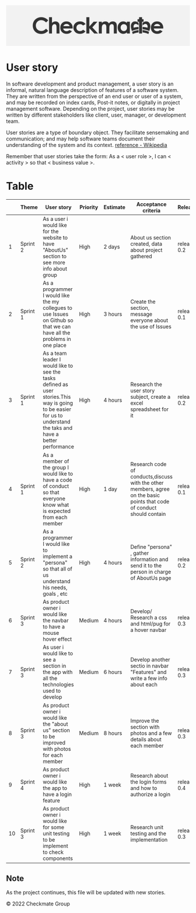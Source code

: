 ![](../../.git_assets/logo.png "Logo")

# User story 

In software development and product management, a user story is an informal, natural language description of features of a software system. They are written from the perspective of an end user or user of a system, and may be recorded on index cards, Post-it notes, or digitally in project management software. Depending on the project, user stories may be written by different stakeholders like client, user, manager, or development team.

User stories are a type of boundary object. They facilitate sensemaking and communication; and may help software teams document their understanding of the system and its context. [reference - Wikipedia](https://en.wikipedia.org/wiki/User_story)

Remember that user stories take the form:
As a < user role >, I can < activity > so that < business value >.

# Table


|  	| Theme 	| User story 	| Priority 	| Estimate 	| Acceptance criteria 	| Release 	| Assigned 	|
|---	|---	|---	|---	|---	|---	|---	|---	|
| 1 	|Sprint 2 | As a user i would like for the website to have "AboutUs" section to see more info about group	|  High	| 2 days 	| About us section created, data about project gathered  	| release 0.2 	|  [Samoil-Bogdan Adascalului](https://github.com/archeris32)	|  	
| 2 	| Sprint 1|As a programmer I would like the my collegues to use Issues on Github so that we can have all the problems in one place 	| High  	|  	3 hours| Create the section, message everyone about the use of Issues 	| release 0.1 	|[Zakariya Oulhadj](https://github.com/ZOulhadj) & [Taylor Head](https://github.com/Nero-DevOps)	|  	
| 3 	|Sprint 1| As a team leader I would like to see the tasks defined as user stories.This way is going to be easier for us to understand the taks and have a better performance 	|High  	| 4 hours 	| Research the user story subject, create a excel spreadsheet for it 	| release 0.2 	|[Samoil-Bogdan Adascalului](https://github.com/archeris32) &  [Taylor Head](https://github.com/Nero-DevOps)|  	
| 4 	| Sprint 1| As a member of the group I would like to have a code of conduct so that everyone know what is expected from each member	|  High	|  1 day	| Research code of conducts,discuss with the other members, agree on the basic points that code of conduct should contain 	| release 0.1 	|  [Samoil-Bogdan Adascalului](https://github.com/archeris32)	|  	
| 5 	| Sprint 2|As a programmer I would like to implement a "persona" so that all of us understand his needs, goals , etc  	|  High	| 4 hours 	|Define "persona" , gather information  and send it to the person in charge of AboutUs page  	|  release 0.2	| [Mohammed Kaizra](https://github.com/KezzyRk) &  [Taylor Head](https://github.com/Nero-DevOps) 	|  	
| 6	| Sprint 3|As product owner i would like the navbar to have a mouse hover effect  	|  Medium	| 4 hours 	|Develop/ Research a css and html/pug for a hover navbar 	|  release 0.3	| [Samoil-Bogdan Adascalului](https://github.com/archeris32) &  [Zakariya Oulhadj](https://github.com/ZOulhadj) 	| 
| 7	| Sprint 3|As user i would like to see a section in the app with all the technologies used to develop 	|  Medium	| 6 hours 	|Develop another sectio in navbar  "Features" and write a few info about each 	|  release 0.3	| [Zakariya Oulhadj](https://github.com/ZOulhadj) 	|  	
| 8	| Sprint 3|As product owner i would like the "about us" section to be improved with photos for each member  	|  Medium	| 8 hours 	| Improve the section with photos and a few details about each member 	|  release 0.3	| [Zakariya Oulhadj](https://github.com/ZOulhadj) & [Mohammed Kaizra](https://github.com/KezzyRk) &  [Taylor Head](https://github.com/Nero-DevOps) & [Samoil-Bogdan Adascalului](https://github.com/archeris32)	|  
| 9	| Sprint 4|As product owner i would like the app to have a login feature 	|  High	| 1 week 	| Research about the login forms and how to authorize a login	|  release 0.4	| [Zakariya Oulhadj](https://github.com/ZOulhadj) &  [Samoil-Bogdan Adascalului](https://github.com/archeris32)	| 
| 10| Sprint 3|As product owner i would like for some unit testing to be implement to check components |  High	| 1 week 	| Research unit testing and the implementation	|  release 0.3	| [Zakariya Oulhadj](https://github.com/ZOulhadj) 	| 



## Note
As the project continues, this file will be updated with new stories.


© 2022 Checkmate Group

